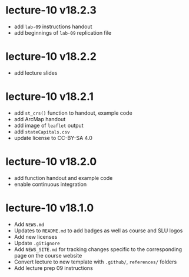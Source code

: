 # lecture-10 v18.2.3

* add `lab-09` instructions handout
* add beginnings of `lab-09` replication file

# lecture-10 v18.2.2

* add lecture slides

# lecture-10 v18.2.1

* add `st_crs()` function to handout, example code
* add ArcMap handout
* add image of `leaflet` output
* add `stateCapitals.csv`
* update license to CC-BY-SA 4.0

# lecture-10 v18.2.0

* add function handout and example code
* enable continuous integration

# lecture-10 v18.1.0

* Add `NEWS.md`
* Updates to `README.md` to add badges as well as course and SLU logos
* Add new licenses
* Update `.gitignore`
* Add `NEWS_SITE.md` for tracking changes specific to the corresponding page on the course website
* Convert lecture to new template with `.github/`, `references/` folders
* Add lecture prep 09 instructions